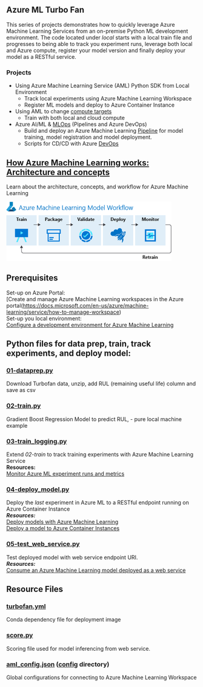 ## Azure ML Turbo Fan 
This series of projects demonstrates how to quickly leverage Azure Machine Learning Services from an on-premise Python ML development environment. The code located under _local_ starts with a local train file and progresses to being able to track you experiment runs, leverage both local and Azure compute, register your model version and finally deploy your model as a RESTful service.

### Projects
- Using Azure Machine Learning Service (AML) Python SDK from Local Environment
   - Track local experiments using Azure Machine Learning Workspace
   - Register ML models and deploy to Azure Container Instance
- Using AML to change [compute targets](compute)
   - Train with both local and cloud compute
- Azure AI/ML & [MLOps](devops) (Pipelines and Azure DevOps)
   - Build and deploy an Azure Machine Learning [Pipeline](pipeline) for model training, model registration and model deployment.
   - Scripts for CD/CD with Azure [DevOps](devops)

## [How Azure Machine Learning works: Architecture and concepts](https://docs.microsoft.com/en-us/azure/machine-learning/service/concept-azure-machine-learning-architecture)
Learn about the architecture, concepts, and workflow for Azure Machine Learning

![workflow](../../images/workflow.png)


## Prerequisites
Set-up on Azure Portal:
<br/>[Create and manage Azure Machine Learning workspaces in the Azure portal(https://docs.microsoft.com/en-us/azure/machine-learning/service/how-to-manage-workspace)
<br/>Set-up you local environment:
<br/>[Configure a development environment for Azure Machine Learning](https://docs.microsoft.com/en-us/azure/machine-learning/service/how-to-configure-environment#local)

## Python files for data prep, train, track experiments, and deploy model:

### [01-dataprep.py](01-dataprep.py)
Download Turbofan data, unzip, add RUL (remaining useful life) column and save as csv
### [02-train.py](02-train.py)
Gradient Boost Regression Model to predict RUL, - pure local machine example
### [03-train_logging.py](03-train_logging.py)
Extend *02-train* to track training experiments with Azure Machine Learning Service
<br/> __Resources:__
<br/>[Monitor Azure ML experiment runs and metrics](https://docs.microsoft.com/en-us/azure/machine-learning/service/how-to-track-experiments#available-metrics-to-track)
### [04-deploy_model.py](04-deploy_model.py)
Deploy the _last_ experiment in Azure ML to a RESTful endpoint running on Azure Container Instance
<br/> ___Resources:___ 
<br/> [Deploy models with Azure Machine Learning](https://docs.microsoft.com/en-us/azure/machine-learning/service/how-to-deploy-and-where)
<br/>[Deploy a model to Azure Container Instances](https://docs.microsoft.com/en-us/azure/machine-learning/service/how-to-deploy-azure-container-instance)
### [05-test_web_service.py](05-test_web_service.py)
Test deployed model with web service endpoint URI.
<br/> ___Resources:___ 
<br/> [Consume an Azure Machine Learning model deployed as a web service](https://docs.microsoft.com/en-us/azure/machine-learning/service/how-to-consume-web-service)


## Resource Files
### [turbofan.yml](turbofan.yml)
Conda dependency file for deployment image
### [score.py](score.py)
Scoring file used for model inferencing from web service.
### [aml_config.json](config/aml_config.json) ([config](config/) directory)
Global configurations for connecting to Azure Machine Learning Workspace
